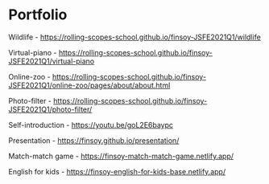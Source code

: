 # Portfolio

Wildlife - https://rolling-scopes-school.github.io/finsoy-JSFE2021Q1/wildlife

Virtual-piano - https://rolling-scopes-school.github.io/finsoy-JSFE2021Q1/virtual-piano

Online-zoo - https://rolling-scopes-school.github.io/finsoy-JSFE2021Q1/online-zoo/pages/about/about.html

Photo-filter - https://rolling-scopes-school.github.io/finsoy-JSFE2021Q1/photo-filter/

Self-introduction - https://youtu.be/goL2E6baypc

Presentation - https://finsoy.github.io/presentation/

Match-match game - https://finsoy-match-match-game.netlify.app/

English for kids - https://finsoy-english-for-kids-base.netlify.app/
